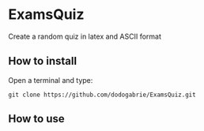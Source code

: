 # ExamsQuiz
Create a random quiz in latex and ASCII format
## How to install
Open a terminal and type:

`git clone https://github.com/dodogabrie/ExamsQuiz.git`

## How to use
